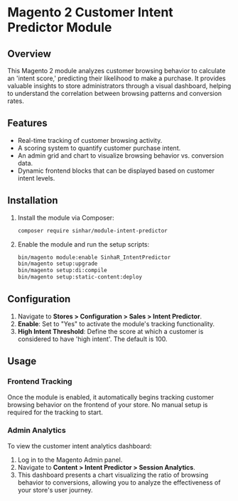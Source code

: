 # Magento 2 Customer Intent Predictor Module

## Overview

This Magento 2 module analyzes customer browsing behavior to calculate an 'intent score,' predicting their likelihood to make a purchase. It provides valuable insights to store administrators through a visual dashboard, helping to understand the correlation between browsing patterns and conversion rates.

## Features

*   Real-time tracking of customer browsing activity.
*   A scoring system to quantify customer purchase intent.
*   An admin grid and chart to visualize browsing behavior vs. conversion data.
*   Dynamic frontend blocks that can be displayed based on customer intent levels.

## Installation

1.  Install the module via Composer:
    ```bash
    composer require sinhar/module-intent-predictor
    ```

2.  Enable the module and run the setup scripts:
    ```bash
    bin/magento module:enable SinhaR_IntentPredictor
    bin/magento setup:upgrade
    bin/magento setup:di:compile
    bin/magento setup:static-content:deploy
    ```

## Configuration

1.  Navigate to **Stores > Configuration > Sales > Intent Predictor**.
2.  **Enable**: Set to "Yes" to activate the module's tracking functionality.
3.  **High Intent Threshold**: Define the score at which a customer is considered to have 'high intent'. The default is 100.

## Usage

### Frontend Tracking

Once the module is enabled, it automatically begins tracking customer browsing behavior on the frontend of your store. No manual setup is required for the tracking to start.

### Admin Analytics

To view the customer intent analytics dashboard:

1.  Log in to the Magento Admin panel.
2.  Navigate to **Content > Intent Predictor > Session Analytics**.
3.  This dashboard presents a chart visualizing the ratio of browsing behavior to conversions, allowing you to analyze the effectiveness of your store's user journey.
